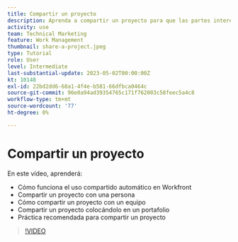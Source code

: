 ```yaml
---
title: Compartir un proyecto
description: Aprenda a compartir un proyecto para que las partes interesadas y otras interesadas en el proyecto puedan tener visibilidad del trabajo que se está realizando mediante [!DNL  Workfront].
activity: use
team: Technical Marketing
feature: Work Management
thumbnail: share-a-project.jpeg
type: Tutorial
role: User
level: Intermediate
last-substantial-update: 2023-05-02T00:00:00Z
kt: 10148
exl-id: 22bd2dd6-68a1-4f4e-b581-66dfbca0464c
source-git-commit: 96e0a94ad39354765c171f762003c58feec5a4c8
workflow-type: tm+mt
source-wordcount: '77'
ht-degree: 0%

---
```


# Compartir un proyecto

En este vídeo, aprenderá:

* Cómo funciona el uso compartido automático en Workfront
* Compartir un proyecto con una persona
* Cómo compartir un proyecto con un equipo
* Compartir un proyecto colocándolo en un portafolio
* Práctica recomendada para compartir un proyecto

>[!VIDEO](https://video.tv.adobe.com/v/3418904/?quality=12&learn=on)

